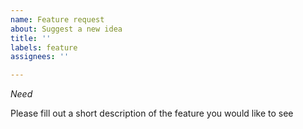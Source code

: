```yaml
---
name: Feature request
about: Suggest a new idea
title: ''
labels: feature
assignees: ''

---
```


*Need*

Please fill out a short description of the feature you would like to see

